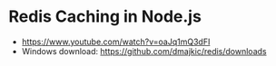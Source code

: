 # Redis Caching in Node.js

* <https://www.youtube.com/watch?v=oaJq1mQ3dFI>
* Windows download: <https://github.com/dmajkic/redis/downloads>
